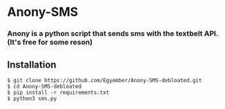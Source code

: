 # Anony-SMS

### Anony is a python script that sends sms with the textbelt API. (It's free for some reson)

## Installation

```
$ git clone https://github.com/Egyember/Anony-SMS-debloated.git
$ cd Anony-SMS-debloated
$ pip install -r requirements.txt
$ python3 sms.py
```
